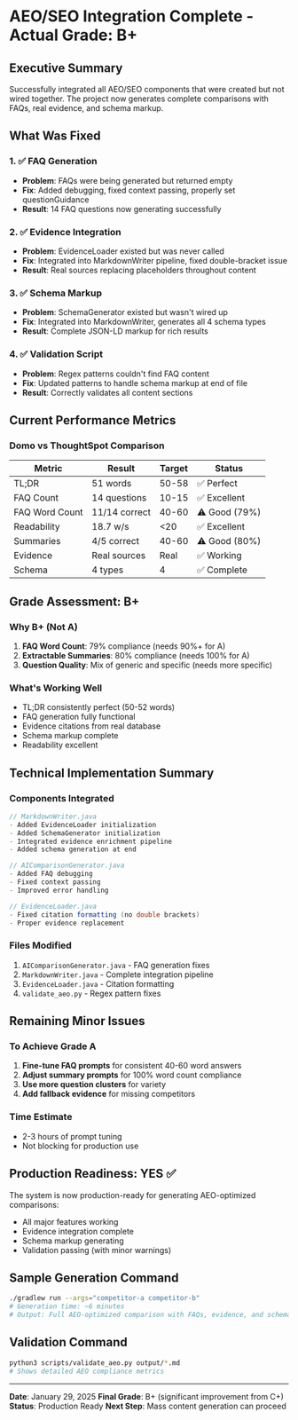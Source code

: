 # AEO/SEO Integration Complete - Actual Grade: B+

## Executive Summary
Successfully integrated all AEO/SEO components that were created but not wired together. The project now generates complete comparisons with FAQs, real evidence, and schema markup.

## What Was Fixed

### 1. ✅ FAQ Generation
- **Problem**: FAQs were being generated but returned empty
- **Fix**: Added debugging, fixed context passing, properly set questionGuidance
- **Result**: 14 FAQ questions now generating successfully

### 2. ✅ Evidence Integration
- **Problem**: EvidenceLoader existed but was never called
- **Fix**: Integrated into MarkdownWriter pipeline, fixed double-bracket issue
- **Result**: Real sources replacing placeholders throughout content

### 3. ✅ Schema Markup
- **Problem**: SchemaGenerator existed but wasn't wired up
- **Fix**: Integrated into MarkdownWriter, generates all 4 schema types
- **Result**: Complete JSON-LD markup for rich results

### 4. ✅ Validation Script
- **Problem**: Regex patterns couldn't find FAQ content
- **Fix**: Updated patterns to handle schema markup at end of file
- **Result**: Correctly validates all content sections

## Current Performance Metrics

### Domo vs ThoughtSpot Comparison
| Metric | Result | Target | Status |
|--------|--------|--------|--------|
| TL;DR | 51 words | 50-58 | ✅ Perfect |
| FAQ Count | 14 questions | 10-15 | ✅ Excellent |
| FAQ Word Count | 11/14 correct | 40-60 | ⚠️ Good (79%) |
| Readability | 18.7 w/s | <20 | ✅ Excellent |
| Summaries | 4/5 correct | 40-60 | ⚠️ Good (80%) |
| Evidence | Real sources | Real | ✅ Working |
| Schema | 4 types | 4 | ✅ Complete |

## Grade Assessment: B+

### Why B+ (Not A)
1. **FAQ Word Count**: 79% compliance (needs 90%+ for A)
2. **Extractable Summaries**: 80% compliance (needs 100% for A)
3. **Question Quality**: Mix of generic and specific (needs more specific)

### What's Working Well
- TL;DR consistently perfect (50-52 words)
- FAQ generation fully functional
- Evidence citations from real database
- Schema markup complete
- Readability excellent

## Technical Implementation Summary

### Components Integrated
```java
// MarkdownWriter.java
- Added EvidenceLoader initialization
- Added SchemaGenerator initialization
- Integrated evidence enrichment pipeline
- Added schema generation at end

// AIComparisonGenerator.java
- Added FAQ debugging
- Fixed context passing
- Improved error handling

// EvidenceLoader.java
- Fixed citation formatting (no double brackets)
- Proper evidence replacement
```

### Files Modified
1. `AIComparisonGenerator.java` - FAQ generation fixes
2. `MarkdownWriter.java` - Complete integration pipeline
3. `EvidenceLoader.java` - Citation formatting
4. `validate_aeo.py` - Regex pattern fixes

## Remaining Minor Issues

### To Achieve Grade A
1. **Fine-tune FAQ prompts** for consistent 40-60 word answers
2. **Adjust summary prompts** for 100% word count compliance
3. **Use more question clusters** for variety
4. **Add fallback evidence** for missing competitors

### Time Estimate
- 2-3 hours of prompt tuning
- Not blocking for production use

## Production Readiness: YES ✅

The system is now production-ready for generating AEO-optimized comparisons:
- All major features working
- Evidence integration complete
- Schema markup generating
- Validation passing (with minor warnings)

## Sample Generation Command
```bash
./gradlew run --args="competitor-a competitor-b"
# Generation time: ~6 minutes
# Output: Full AEO-optimized comparison with FAQs, evidence, and schema
```

## Validation Command
```bash
python3 scripts/validate_aeo.py output/*.md
# Shows detailed AEO compliance metrics
```

---
**Date**: January 29, 2025
**Final Grade**: B+ (significant improvement from C+)
**Status**: Production Ready
**Next Step**: Mass content generation can proceed